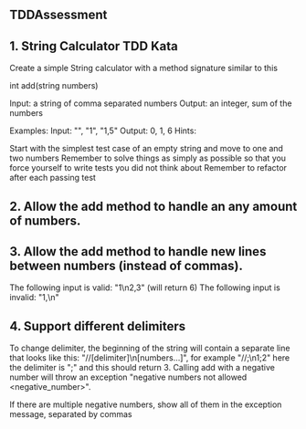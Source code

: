 ## TDDAssessment

## 1.  String Calculator TDD Kata
Create a simple String calculator with a method signature similar to this

int add(string numbers)

Input: a string of comma separated numbers
Output: an integer, sum of the numbers

Examples:
Input: "", "1", "1,5"
Output: 0, 1, 6
Hints:

Start with the simplest test case of an empty string and move to one and two numbers
Remember to solve things as simply as possible so that you force yourself to write tests you did not think about
Remember to refactor after each passing test


## 2.  Allow the add method to handle an any amount of numbers.

## 3.  Allow the add method to handle new lines between numbers (instead of commas).

The following input is valid: "1\n2,3" (will return 6)
The following input is invalid: "1,\n"


## 4.  Support different delimiters

To change delimiter, the beginning of the string will contain a separate line that looks like this: "//[delimiter]\n[numbers…]", for example "//;\n1;2" here the delimiter is ";" and this should return 3.
Calling add with a negative number will throw an exception "negative numbers not allowed <negative_number>".

If there are multiple negative numbers, show all of them in the exception message, separated by commas